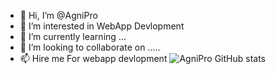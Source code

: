 - 👋 Hi, I’m @AgniPro
- 👀 I’m interested in WebApp Devlopment
- 🌱 I’m currently learning ...
- 💞️ I’m looking to collaborate on .....
- 📫 Hire me For webapp devlopment
![AgniPro GitHub stats](https://github-readme-stats.vercel.app/api?username=AgniPro&show_icons=true&theme=radical)
<!---
AgniPro/AgniPro is a ✨ special ✨ repository because its `README.md` (this file) appears on your GitHub profile.
You can click the Preview link to take a look at your changes.
--->
